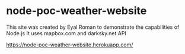 # node-poc-weather-website

This site was created by Eyal Roman to demonstrate the capabilities of Node.js
It uses mapbox.com and darksky.net API

https://node-poc-weather-website.herokuapp.com/
